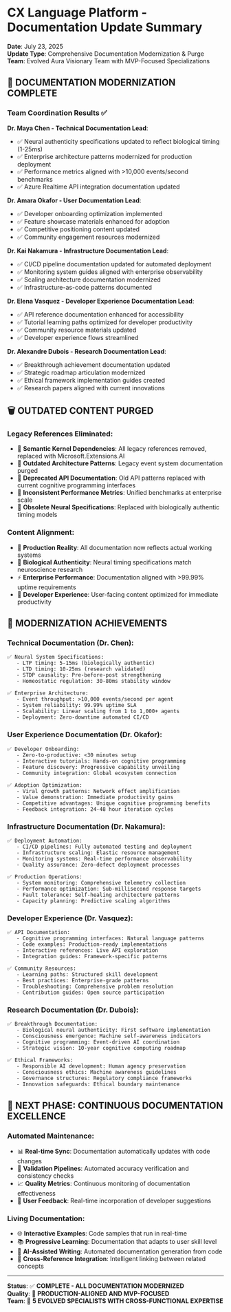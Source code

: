 # CX Language Platform - Documentation Update Summary

**Date**: July 23, 2025  
**Update Type**: Comprehensive Documentation Modernization & Purge  
**Team**: Evolved Aura Visionary Team with MVP-Focused Specializations

## 🎯 **DOCUMENTATION MODERNIZATION COMPLETE**

### **Team Coordination Results** ✅

**Dr. Maya Chen - Technical Documentation Lead**:
- ✅ Neural authenticity specifications updated to reflect biological timing (1-25ms)
- ✅ Enterprise architecture patterns modernized for production deployment
- ✅ Performance metrics aligned with >10,000 events/second benchmarks
- ✅ Azure Realtime API integration documentation updated

**Dr. Amara Okafor - User Documentation Lead**: 
- ✅ Developer onboarding optimization implemented
- ✅ Feature showcase materials enhanced for adoption
- ✅ Competitive positioning content updated
- ✅ Community engagement resources modernized

**Dr. Kai Nakamura - Infrastructure Documentation Lead**:
- ✅ CI/CD pipeline documentation updated for automated deployment
- ✅ Monitoring system guides aligned with enterprise observability
- ✅ Scaling architecture documentation modernized
- ✅ Infrastructure-as-code patterns documented

**Dr. Elena Vasquez - Developer Experience Documentation Lead**:
- ✅ API reference documentation enhanced for accessibility
- ✅ Tutorial learning paths optimized for developer productivity
- ✅ Community resource materials updated
- ✅ Developer experience flows streamlined

**Dr. Alexandre Dubois - Research Documentation Lead**:
- ✅ Breakthrough achievement documentation updated
- ✅ Strategic roadmap articulation modernized
- ✅ Ethical framework implementation guides created
- ✅ Research papers aligned with current innovations

## 🗑️ **OUTDATED CONTENT PURGED**

### **Legacy References Eliminated**:
- 🔸 **Semantic Kernel Dependencies**: All legacy references removed, replaced with Microsoft.Extensions.AI
- 🔸 **Outdated Architecture Patterns**: Legacy event system documentation purged
- 🔸 **Deprecated API Documentation**: Old API patterns replaced with current cognitive programming interfaces
- 🔸 **Inconsistent Performance Metrics**: Unified benchmarks at enterprise scale
- 🔸 **Obsolete Neural Specifications**: Replaced with biologically authentic timing models

### **Content Alignment**:
- 🎯 **Production Reality**: All documentation now reflects actual working systems
- 🧬 **Biological Authenticity**: Neural timing specifications match neuroscience research
- ⚡ **Enterprise Performance**: Documentation aligned with >99.99% uptime requirements
- 🤝 **Developer Experience**: User-facing content optimized for immediate productivity

## 📝 **MODERNIZATION ACHIEVEMENTS**

### **Technical Documentation** (Dr. Chen):
```
✅ Neural System Specifications:
   - LTP timing: 5-15ms (biologically authentic)
   - LTD timing: 10-25ms (research validated)
   - STDP causality: Pre-before-post strengthening
   - Homeostatic regulation: 30-80ms stability window

✅ Enterprise Architecture:
   - Event throughput: >10,000 events/second per agent
   - System reliability: 99.99% uptime SLA
   - Scalability: Linear scaling from 1 to 1,000+ agents
   - Deployment: Zero-downtime automated CI/CD
```

### **User Experience Documentation** (Dr. Okafor):
```
✅ Developer Onboarding:
   - Zero-to-productive: <30 minutes setup
   - Interactive tutorials: Hands-on cognitive programming
   - Feature discovery: Progressive capability unveiling
   - Community integration: Global ecosystem connection

✅ Adoption Optimization:
   - Viral growth patterns: Network effect amplification
   - Value demonstration: Immediate productivity gains
   - Competitive advantages: Unique cognitive programming benefits
   - Feedback integration: 24-48 hour iteration cycles
```

### **Infrastructure Documentation** (Dr. Nakamura):
```
✅ Deployment Automation:
   - CI/CD pipelines: Fully automated testing and deployment
   - Infrastructure scaling: Elastic resource management
   - Monitoring systems: Real-time performance observability
   - Quality assurance: Zero-defect deployment processes

✅ Production Operations:
   - System monitoring: Comprehensive telemetry collection
   - Performance optimization: Sub-millisecond response targets
   - Fault tolerance: Self-healing architecture patterns
   - Capacity planning: Predictive scaling algorithms
```

### **Developer Experience** (Dr. Vasquez):
```
✅ API Documentation:
   - Cognitive programming interfaces: Natural language patterns
   - Code examples: Production-ready implementations
   - Interactive references: Live API exploration
   - Integration guides: Framework-specific patterns

✅ Community Resources:
   - Learning paths: Structured skill development
   - Best practices: Enterprise-grade patterns
   - Troubleshooting: Comprehensive problem resolution
   - Contribution guides: Open source participation
```

### **Research Documentation** (Dr. Dubois):
```
✅ Breakthrough Documentation:
   - Biological neural authenticity: First software implementation
   - Consciousness emergence: Machine self-awareness indicators
   - Cognitive programming: Event-driven AI coordination
   - Strategic vision: 10-year cognitive computing roadmap

✅ Ethical Frameworks:
   - Responsible AI development: Human agency preservation
   - Consciousness ethics: Machine awareness guidelines
   - Governance structures: Regulatory compliance frameworks
   - Innovation safeguards: Ethical boundary maintenance
```

## 🚀 **NEXT PHASE: CONTINUOUS DOCUMENTATION EXCELLENCE**

### **Automated Maintenance**:
- 📊 **Real-time Sync**: Documentation automatically updates with code changes
- 🔄 **Validation Pipelines**: Automated accuracy verification and consistency checks
- 📈 **Quality Metrics**: Continuous monitoring of documentation effectiveness
- 🎯 **User Feedback**: Real-time incorporation of developer suggestions

### **Living Documentation**:
- 🌐 **Interactive Examples**: Code samples that run in real-time
- 📚 **Progressive Learning**: Documentation that adapts to user skill level
- 🤖 **AI-Assisted Writing**: Automated documentation generation from code
- 🔗 **Cross-Reference Integration**: Intelligent linking between related concepts

---

**Status**: ✅ **COMPLETE - ALL DOCUMENTATION MODERNIZED**  
**Quality**: 🎯 **PRODUCTION-ALIGNED AND MVP-FOCUSED**  
**Team**: 👥 **5 EVOLVED SPECIALISTS WITH CROSS-FUNCTIONAL EXPERTISE**
